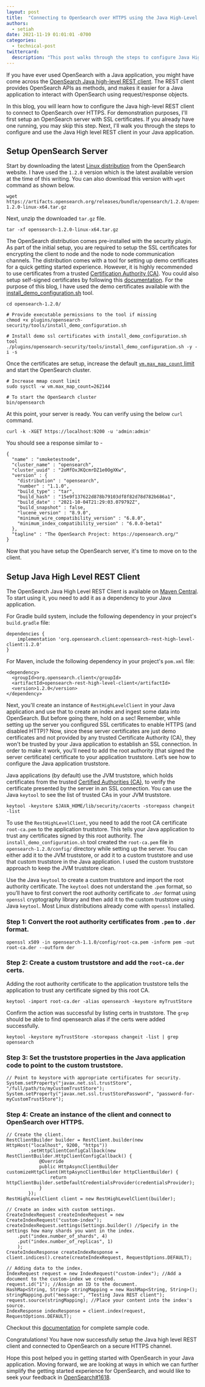 ```yaml
---
layout: post
title:  "Connecting to OpenSearch over HTTPS using the Java High-Level REST Client"
authors: 
  - setiah
date: 2021-11-19 01:01:01 -0700
categories: 
  - technical-post
twittercard:
  description: "This post walks through the steps to configure Java High-level REST client to connect to OpenSearch over HTTPS."
---
```


If you have ever used OpenSearch with a Java application, you might have come across the [OpenSearch Java high-level REST client](https://opensearch.org/docs/latest/clients/java-rest-high-level/). The REST client provides OpenSearch APIs as methods, and makes it easier for a Java application to interact with OpenSearch using request/response objects.

In this blog, you will learn how to configure the Java high-level REST client to connect to OpenSearch over HTTPS. For demonstration purposes, I'll first setup an OpenSearch server with SSL certificates. If you already have one running, you may skip this step. Next, I'll walk you through the steps to configure and use the Java High level REST client in your Java application.

## Setup OpenSearch Server

Start by downloading the latest [Linux distribution](https://opensearch.org/downloads.html) from the OpenSearch website. I have used the `1.2.0` version which is the latest available version at the time of this writing. You can also download this version with `wget` command as shown below.
```
wget https://artifacts.opensearch.org/releases/bundle/opensearch/1.2.0/opensearch-1.2.0-linux-x64.tar.gz
```

Next, unzip the downloaded `tar.gz` file.
```
tar -xf opensearch-1.2.0-linux-x64.tar.gz
```

The OpenSearch distribution comes pre-installed with the security plugin. As part of the initial setup, you are required to setup the SSL certificates for encrypting the client to node and the node to node communication channels. The distribution comes with a tool for setting up demo certificates for a quick getting started experience. However, it is highly recommended to use certificates from a trusted [Certification Authority (CA)](https://en.wikipedia.org/wiki/Certificate_authority). You could also setup self-signed certificates by following this [documentation](https://opensearch.org/docs/latest/security-plugin/configuration/generate-certificates/). For the purpose of this blog, I have used the demo certificates available with the [install_demo_configuration.sh](https://github.com/opensearch-project/security/blob/main/tools/install_demo_configuration.sh) tool. 
```
cd opensearch-1.2.0/

# Provide executable permissions to the tool if missing 
chmod +x plugins/opensearch-security/tools/install_demo_configuration.sh

# Install demo ssl certificates with install_demo_configuration.sh tool
./plugins/opensearch-security/tools/install_demo_configuration.sh -y -i -s
```

Once the certificates are setup, increase the default [`vm.max_map_count` limit](https://opensearch.org/docs/latest/opensearch/install/important-settings/) and start the OpenSearch cluster.  

```
# Increase mmap count limit 
sudo sysctl -w vm.max_map_count=262144

# To start the OpenSearch cluster
bin/opensearch
```

At this point, your server is ready. You can verify using the below `curl` command. 
```
curl -k -XGET https://localhost:9200 -u 'admin:admin'
```

You should see a response similar to -

```
{
  "name" : "smoketestnode",
  "cluster_name" : "opensearch",
  "cluster_uuid" : "2oMfOxJKQcmrDZ1e0OgXKw",
  "version" : {
    "distribution" : "opensearch",
    "number" : "1.1.0",
    "build_type" : "tar",
    "build_hash" : "15e9f137622d878b79103df8f82d78d782b686a1",
    "build_date" : "2021-10-04T21:29:03.079792Z",
    "build_snapshot" : false,
    "lucene_version" : "8.9.0",
    "minimum_wire_compatibility_version" : "6.8.0",
    "minimum_index_compatibility_version" : "6.0.0-beta1"
  },
  "tagline" : "The OpenSearch Project: https://opensearch.org/"
}
```

Now that you have setup the OpenSearch server, it's time to move on to the client.

## Setup Java High Level REST Client

The OpenSearch Java High Level REST Client is available on [Maven Central](https://search.maven.org/search?q=a:opensearch-rest-high-level-client). To start using it, you need to add it as a dependency to your Java application. 

For Gradle build system, include the following dependency in your project's `build.gradle` file:

```
dependencies {
    implementation 'org.opensearch.client:opensearch-rest-high-level-client:1.2.0'
}
```
 
For Maven, include the following dependency in your project's `pom.xml` file:
```
<dependency>
  <groupId>org.opensearch.client</groupId>
  <artifactId>opensearch-rest-high-level-client</artifactId>
  <version>1.2.0</version>
</dependency>
```

Next, you'll create an instance of `RestHighLevelClient` in your Java application and use that to create an index and ingest some data into OpenSearch. But before going there, hold on a sec! Remember, while setting up the server you configured SSL certificates to enable HTTPS (and disabled HTTP)? Now, since these server certificates are just demo certificates and not provided by any trusted Certificate Authority (CA), they won't be trusted by your Java application to establish an SSL connection. In order to make it work, you'll need to add the root authority (that signed the server certificate) certificate to your application truststore. Let’s see how to configure the Java application truststore. 

Java applications (by default) use the JVM truststore, which holds certificates from the trusted [Certified Authorities (CA)](https://en.wikipedia.org/wiki/Certificate_authority), to verify the certificate presented by the server in an SSL connection. You can use the Java `keytool` to see the list of trusted CAs in your JVM truststore.

```
keytool -keystore $JAVA_HOME/lib/security/cacerts -storepass changeit -list 
```

To use the `RestHighLevelClient`, you need to add the root CA certificate `root-ca.pem` to the application truststore. This tells your Java application to trust any certificates signed by this root authority.  The `install_demo_configuration.sh` tool created the `root-ca.pem` file in `opensearch-1.2.0/config/` directory while setting up the server. You can either add it to the JVM truststore, or add it to a custom truststore and use that custom truststore in the Java application. I used the custom truststore approach to keep the JVM truststore clean. 

Use the Java `keytool` to create a custom truststore and import the root authority certificate. The `keytool` does not understand the `.pem` format, so you’ll have to first convert the root authority certificate to `.der` format using `openssl` cryptography library and then add it to the custom truststore using Java `keytool`. Most Linux distributions already come with `openssl` installed.

### Step 1: Convert the root authority certificates from `.pem` to `.der` format.

```
openssl x509 -in opensearch-1.1.0/config/root-ca.pem -inform pem -out root-ca.der --outform der
```

### Step 2: Create a custom truststore and add the `root-ca.der` certs. 

Adding the root authority certificate to the application truststore tells the application to trust any certificate signed by this root CA.

```
keytool -import root-ca.der -alias opensearch -keystore myTrustStore
```

Confirm the action was successful by listing certs in truststore. The `grep` should be able to find opensearch alias if the certs were added successfully.

```
keytool -keystore myTrustStore -storepass changeit -list | grep opensearch
```

### Step 3: Set the truststore properties in the Java application code to point to the custom truststore. 

```
// Point to keystore with appropriate certificates for security.
System.setProperty("javax.net.ssl.trustStore", "/full/path/to/myCustomTrustStore");
System.setProperty("javax.net.ssl.trustStorePassword", "password-for-myCustomTrustStore");
```


### Step 4: Create an instance of the client and connect to OpenSearch over HTTPS. 

```
// Create the client.
RestClientBuilder builder = RestClient.builder(new HttpHost("localhost", 9200, "https"))
        .setHttpClientConfigCallback(new RestClientBuilder.HttpClientConfigCallback() {
            @Override
            public HttpAsyncClientBuilder customizeHttpClient(HttpAsyncClientBuilder httpClientBuilder) {
                return httpClientBuilder.setDefaultCredentialsProvider(credentialsProvider);
            }
        });
RestHighLevelClient client = new RestHighLevelClient(builder);

// Create an index with custom settings.
CreateIndexRequest createIndexRequest = new CreateIndexRequest("custom-index");
createIndexRequest.settings(Settings.builder() //Specify in the settings how many shards you want in the index.
    .put("index.number_of_shards", 4)
    .put("index.number_of_replicas", 1)
    );
CreateIndexResponse createIndexResponse = client.indices().create(createIndexRequest, RequestOptions.DEFAULT);

// Adding data to the index.
IndexRequest request = new IndexRequest("custom-index"); //Add a document to the custom-index we created.
request.id("1"); //Assign an ID to the document.
HashMap<String, String> stringMapping = new HashMap<String, String>();
stringMapping.put("message:", "Testing Java REST client");
request.source(stringMapping); //Place your content into the index's source.
IndexResponse indexResponse = client.index(request, RequestOptions.DEFAULT);
```

Checkout this [documentation](https://opensearch.org/docs/latest/clients/java-rest-high-level/) for complete sample code.

Congratulations! You have now successfully setup the Java high level REST client and connected to OpenSearch on a secure HTTPS channel. 

Hope this post helped you in getting started with OpenSearch in your Java application. Moving forward, we are looking at ways in which we can further simplify the getting started experience for OpenSearch, and would like to seek your feedback in [OpenSearch#1618](https://github.com/opensearch-project/OpenSearch/issues/1618).
